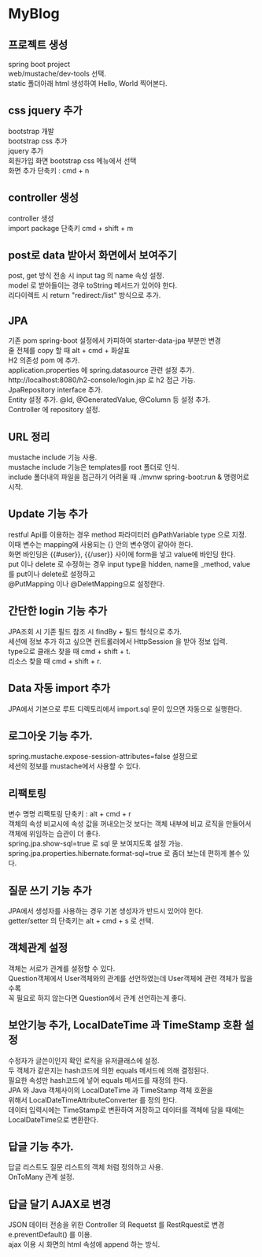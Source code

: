 # MyBlog

## 프로젝트 생성
spring boot project  
web/mustache/dev-tools 선택.  
static 폴더아래 html 생성하여 Hello, World 찍어본다.  

## css jquery 추가  
bootstrap 개발  
bootstrap css 추가  
jquery 추가  
회원가입 화면 bootstrap css 메뉴에서 선택  
화면 추가 단축키 : cmd + n  

## controller 생성 
controller 생성  
import package 단축키 cmd + shift + m  


## post로 data 받아서 화면에서 보여주기 
post, get 방식 전송 시 input tag 의 name 속성 설정.  
model 로 받아들이는 경우 toString 메서드가 있어야 한다.  
리다이렉트 시 return "redirect:/list" 방식으로 추가.  


## JPA  
기존 pom spring-boot 설정에서 카피하여 starter-data-jpa 부분만 변경  
줄 전체를 copy 할 때 alt + cmd + 화살표  
H2 의존성 pom 에 추가.  
application.properties 에 spring.datasource 관련 설정 추가.  
http://localhost:8080/h2-console/login.jsp 로 h2 접근 가능.  
JpaRepository interface 추가.  
Entity 설정 추가. @Id, @GeneratedValue, @Column 등 설정 추가.  
Controller 에 repository 설정. 

## URL 정리 
mustache include 기능 사용.  
mustache include 기능은 templates를 root 폴더로 인식.  
include 폴더내의 파일을 접근하기 어려울 때 ./mvnw spring-boot:run & 명령어로 시작.  

## Update 기능 추가
restful Api를 이용하는 경우 method 파라미터러 @PathVariable type 으로 지정.  
이때 변수는 mapping에 사용되는 {} 안의 변수명이 같아야 한다.  
화면 바인딩은 {{#user}}, {{/user}} 사이에 form을 넣고 value에 바인딩 한다.   
put 이나 delete 로 수정하는 경우 input type을 hidden, name을 _method, value를 put이나 delete로 설정하고  
@PutMapping 이나 @DeletMapping으로 설정한다.  

## 간단한 login 기능 추가
JPA조회 시 기존 필드 참조 시 findBy + 필드 형식으로 추가.  
세션에 정보 추가 하고 싶으면 컨트롤러에서 HttpSession 을 받아 정보 입력.  
type으로 클래스 찾을 때 cmd + shift + t.  
리소스 찾을 때 cmd + shift + r.  


## Data 자동 import 추가
JPA에서 기본으로 루트 디렉토리에서 import.sql 문이 있으면 자동으로 실행한다.


## 로그아웃 기능 추가.
spring.mustache.expose-session-attributes=false 설정으로  
세션의 정보를 mustache에서 사용할 수 있다.  

## 리팩토링 
변수 명명 리팩토링 단축키 : alt + cmd + r  
객체의 속성 비교시에 속성 값을 꺼내오는것 보다는 객체 내부에 비교 로직을 만들어서  
객체에 위임하는 습관이 더 좋다.  
spring.jpa.show-sql=true 로 sql 문 보여지도록 설정 가능.  
spring.jpa.properties.hibernate.format-sql=true 로 좀더 보는데 편하게 볼수 있다.  

## 질문 쓰기 기능 추가
JPA에서 생성자를 사용하는 경우 기본 생성자가 반드시 있어야 한다.  
getter/setter 의 단축키는 alt + cmd + s 로 선택.  

## 객체관계 설정
객체는 서로가 관계를 설정할 수 있다.  
Question객체에서 User객체와의 관계를 선언하였는데 User객체에 관련 객체가 많을 수록  
꼭 필요로 하지 않는다면 Question에서 관계 선언하는게 좋다.  

## 보안기능 추가, LocalDateTime 과 TimeStamp 호환 설정
수정자가 글쓴이인지 확인 로직을 유저클래스에 설정.  
두 객체가 같은지는 hash코드에 의한 equals 메서드에 의해 결정된다.  
필요한 속성만 hash코드에 넣어 equals 메서드를 재정의 한다.  
JPA 와 Java 객체사이의 LocalDateTime 과 TimeStamp 객체 호환을  
위해서 LocalDateTimeAttributeConverter 를 정의 한다.  
데이터 입력시에는 TimeStamp로 변환하여 저장하고 데이터를 객체에 담을 때에는  
LocalDateTime으로 변환한다.  

## 답글 기능 추가.
답글 리스트도 질문 리스트의 객체 처럼 정의하고 사용.  
OnToMany 관계 설정.  

## 답글 달기 AJAX로 변경 
JSON 데이터 전송을 위한 Controller 의 Requetst 를 RestRquest로 변경  
e.preventDefault() 를 이용.  
ajax 이용 시 화면의 html 속성에 append 하는 방식.  

